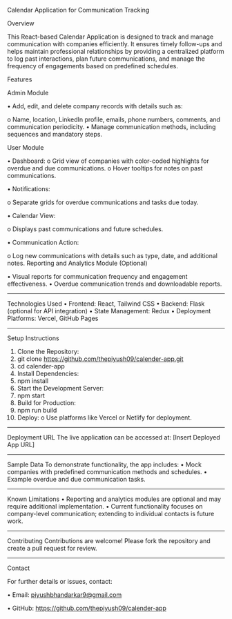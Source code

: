Calendar Application for Communication Tracking

Overview

This React-based Calendar Application is designed to track and manage communication with companies efficiently. It ensures timely follow-ups and helps maintain professional relationships by providing a centralized platform to log past interactions, plan future communications, and manage the frequency of engagements based on predefined schedules.

Features

Admin Module

•	Add, edit, and delete company records with details such as: 

o	Name, location, LinkedIn profile, emails, phone numbers, comments, and communication periodicity.
•	Manage communication methods, including sequences and mandatory steps.

User Module


•	Dashboard: 
o	Grid view of companies with color-coded highlights for overdue and due communications.
o	Hover tooltips for notes on past communications.

•	Notifications: 

o	Separate grids for overdue communications and tasks due today.

•	Calendar View: 

o	Displays past communications and future schedules.

•	Communication Action: 

o	Log new communications with details such as type, date, and additional notes.
Reporting and Analytics Module (Optional)

•	Visual reports for communication frequency and engagement effectiveness.
•	Overdue communication trends and downloadable reports.
________________________________________
Technologies Used
•	Frontend: React, Tailwind CSS
•	Backend: Flask (optional for API integration)
•	State Management: Redux
•	Deployment Platforms: Vercel, GitHub Pages
________________________________________
Setup Instructions
1.	Clone the Repository:
2.	git clone https://github.com/thepiyush09/calender-app.git
3.	cd calender-app
4.	Install Dependencies:
5.	npm install
6.	Start the Development Server:
7.	npm start
8.	Build for Production:
9.	npm run build
10.	Deploy:
o	Use platforms like Vercel or Netlify for deployment.
________________________________________
Deployment URL
The live application can be accessed at: [Insert Deployed App URL]
________________________________________
Sample Data
To demonstrate functionality, the app includes:
•	Mock companies with predefined communication methods and schedules.
•	Example overdue and due communication tasks.
________________________________________
Known Limitations
•	Reporting and analytics modules are optional and may require additional implementation.
•	Current functionality focuses on company-level communication; extending to individual contacts is future work.
________________________________________
Contributing
Contributions are welcome! Please fork the repository and create a pull request for review.
________________________________________
Contact

For further details or issues, contact:

•	Email: piyushbhandarkar9@gmail.com

•	GitHub: https://github.com/thepiyush09/calender-app


